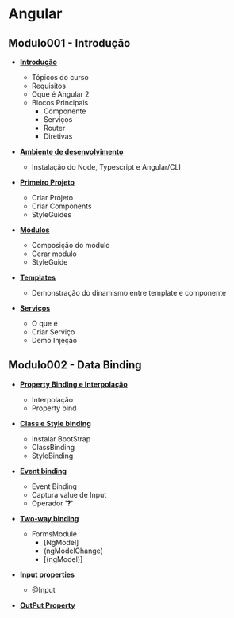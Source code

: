 # Angular

## Modulo001 - Introdução

- [**Introdução**](/docs/contents/mod001/content001.md)
    - Tópicos do curso
    - Requisitos
    - Oque é Angular 2
    - Blocos Principais
        - Componente
        - Serviços
        - Router
        - Diretivas

- [**Ambiente de desenvolvimento**](/docs/contents/mod001/content002.md)
    - Instalação do Node, Typescript e Angular/CLI

- [**Primeiro Projeto**](/docs/contents/mod001/content003.md)
    - Criar Projeto
    - Criar Components
    - StyleGuides

- [**Módulos**](/docs/contents/mod001/content004.md)
    - Composição do modulo
    - Gerar modulo
    - StyleGuide

- [**Templates**](/docs/contents/mod001/content005.md)
    - Demonstração do dinamismo entre template e componente

- [**Serviços**](/docs/contents/mod001/content006.md)
    - O que é
    - Criar Serviço
    - Demo Injeção

## Modulo002 - Data Binding

- [**Property Binding e Interpolação**](/docs/contents/mod002/content001.md)
    - Interpolação
    - Property bind

- [**Class e Style binding**](/docs/contents/mod002/content002.md)
    - Instalar BootStrap
    - ClassBinding
    - StyleBinding

- [**Event binding**](/docs/contents/mod002/content003.md)
    - Event Binding
    - Captura value de Input
    - Operador '**?**'

- [**Two-way binding**](/docs/contents/mod002/content004.md)
    - FormsModule
        - [NgModel]
        - (ngModelChange)
        - [(ngModel)]

- [**Input properties**](/docs/contents/mod002/content005.md)
    - @Input

- [**OutPut Property**](/docs/contents/mod002/content006.md)
